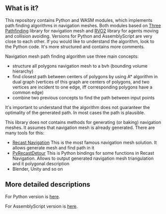 ## What is it?

This repository contains Python and WASM modules, which implements path finding algorithms in navigation meshes. Both modules based on [Three Pathfinding](https://github.com/donmccurdy/three-pathfinding) library for navigation mesh and [RVO2](https://github.com/snape/RVO2) library for agents moving and collision avoiding. Versions for Python and AssemblyScript are very close to each other. If you would like to understand the algorithm, look to the Python code. It's more structured and contains more comments.

Navigation mesh path finding algorithm use three main concepts:
* structure all polygons navigation mesh to a bvh (bounding volume hierarchy)
* find closest path between centers of polygons by using A* algorithm in dual graph (vertices of this graph are centers of polygons, and two vertices are incident to one edge, iff corresponding polygons have a common edge)
* combine two previous concepts to find the path between input points

It's important to understand that the algorithm does not guaranteer the optimality of the generated path. In most cases the path is plausible.

This library does not contains methods for generating (or baking) navigation meshes. It assumes that navigation mesh is already generated. There are many tools for this:
* [Recast Navigation](https://github.com/recastnavigation/recastnavigation) This is the most famous navigation mesh solution. It allows generate mesh and find path in it
* [PyRecastDetour](https://github.com/Tugcga/PyRecastDetour) This is Python bindings for some functions in Recast Navigation. Allows to output generated navigation mesh triangulation and it polygonal description
* Blender, Unity and so on

## More detailed descriptions

For Python version is [here](python/README.md).

For AssemblyScript version is [here](wasm/README.md).